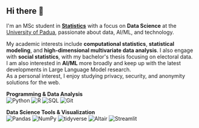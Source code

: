 ## Hi there 👋

I'm an MSc student in [**Statistics**](https://en.didattica.unipd.it/off/2025/LM/SC/SC3012) with a focus on **Data Science** at the [University of Padua](https://www.unipd.it/en/), passionate about data, AI/ML, and technology.

My academic interests include **computational statistics**, **statistical modeling**, and **high-dimensional multivariate data analysis**. I also engage with **social statistics**, with my bachelor's thesis focusing on electoral data.  
I am also interested in **AI/ML** more broadly and keep up with the latest developments in Large Language Model research.  
As a personal interest, I enjoy studying privacy, security, and anonymity solutions for the web.  


**Programming & Data Analysis**  
![Python](https://img.shields.io/badge/Python-3776AB?style=for-the-badge&logo=python&logoColor=white)
![R](https://img.shields.io/badge/R-276DC3?style=for-the-badge&logo=r&logoColor=white)
![SQL](https://img.shields.io/badge/SQL-003B57?style=for-the-badge&logo=databricks&logoColor=white)
![Git](https://img.shields.io/badge/Git-F05032?style=for-the-badge&logo=git&logoColor=white)

**Data Science Tools & Visualization**  
![Pandas](https://img.shields.io/badge/Pandas-150458?style=for-the-badge&logo=pandas&logoColor=white)
![NumPy](https://img.shields.io/badge/Numpy-013243?style=for-the-badge&logo=numpy&logoColor=white)
![tidyverse](https://img.shields.io/badge/tidyverse-1A1A1A?style=for-the-badge&logo=r&logoColor=white)
![Altair](https://img.shields.io/badge/Altair-4E79A7?style=for-the-badge&logo=python&logoColor=white)
![Streamlit](https://img.shields.io/badge/Streamlit-FF4B4B?style=for-the-badge&logo=streamlit&logoColor=white)






<!--
**Menegon28/Menegon28** is a ✨ _special_ ✨ repository because its `README.md` (this file) appears on your GitHub profile.

Here are some ideas to get you started:

- 🔭 I’m currently working on ...
- 🌱 I’m currently learning ...
- 👯 I’m looking to collaborate on ...
- 🤔 I’m looking for help with ...
- 💬 Ask me about ...
- 📫 How to reach me: ...
- 😄 Pronouns: ...
- ⚡ Fun fact: ...
-->
